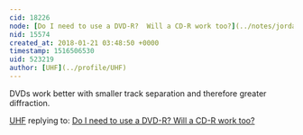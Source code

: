 ```yaml
---
cid: 18226
node: [Do I need to use a DVD-R?  Will a CD-R work too?](../notes/jordankc/01-21-2018/do-i-need-to-use-a-dvd-r-will-a-cd-r-work-too)
nid: 15574
created_at: 2018-01-21 03:48:50 +0000
timestamp: 1516506530
uid: 523219
author: [UHF](../profile/UHF)
---
```


DVDs work better with smaller track separation and therefore greater diffraction.

[UHF](../profile/UHF) replying to: [Do I need to use a DVD-R?  Will a CD-R work too?](../notes/jordankc/01-21-2018/do-i-need-to-use-a-dvd-r-will-a-cd-r-work-too)

